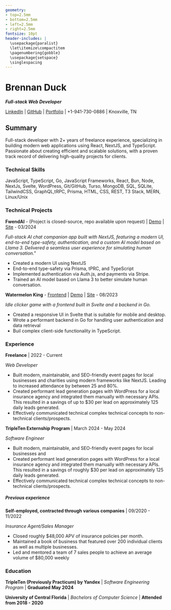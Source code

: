 ```yaml
---
geometry:
- top=2.5mm
- bottom=2.5mm
- left=2.5mm
- right=2.5mm
fontsize: 10pt
header-includes: |
  \usepackage{paralist}
  \let\itemize\compactitem
  \pagenumbering{gobble}
  \usepackage{setspace}
  \singlespacing
---
```


# **Brennan Duck**

_**Full-stack Web Developer**_

[LinkedIn](https://google.com) | [GitHub](https://github.com/bduckdev)
| [Portfolio](https://github.com/bduckdev) | +1-941-730-0886 | Knoxville, TN

## Summary

Full-stack developer with 2+ years of freelance experience, specializing in building modern web applications using React, NextJS, and TypeScript. Passionate about creating efficient and scalable solutions, with a proven track record of delivering high-quality projects for clients.

### Technical Skills

JavaScript, TypeScript, Go, JavaScript Frameworks, React, Bun, Node, NextJs,
Svelte, WordPress,
Git/GitHub, Turso, MongoDB, SQL, SQLite, TailwindCSS, GraphQL,tRPC, Prisma, HTML, CSS, REST,
T3 Stack, MERN, Linux/Unix

### Technical Projects

**FwendAI** - (Project is closed-source, repo available upon request) | [Demo](link/to/demo)
| [Site](link/to/site) - 03/2024

_Full-stack AI chat companion app built with NextJS, featuring
a modern UI, end-to-end type-safety, authentication, and a custom AI model based
on Llama 3. Delivered a seamless user experience for simulating human
conversation."_

- Created a modern UI using NextJS
- End-to-end type-safety via Prisma, tPRC, and TypeScript
- Implemented authentication via Auth.js, and payments via Stripe.
- Trained an AI model based on Llama 3 to better simulate human conversation.

**Watermelon King** - [Frontend](link/to/frontend) | [Demo](link/to/demo)
| [Site](link/to/site) - 08/2023

_Idle clicker game with a frontend built in Svelte and a backend in Go._

- Created a responsive UI in Svelte that is suitable for mobile and desktop.
- Wrote a performant backend in Go for handling user authentication and data retrieval
- Buil complex client-side functionality in TypeScript.

### Experience

**Freelance** | 2022 - Current

_Web Developer_

- Built modern, maintainable, and SEO-friendly event pages for local businesses and
  charities using modern frameworks like NextJS. Leading to increased attendance by between 25 and 80%.
- Created performant lead generation pages with WordPress for a local insurance agency and
  integrated them manually with necessary APIs. This resulted in a savings of
  up to $30 per lead on approximately 125 daily leads generated.
- Effectively communicated technical complex technical concepts to non-technical
  clients/prospects.

**TripleTen Externship Program** | March 2024 - May 2024

_Software Engineer_

- Built modern, maintainable, and SEO-friendly event pages for local businesses and
- Created performant lead generation pages with WordPress for a local insurance agency and
  integrated them manually with necessary APIs. This resulted in a savings of
  roughly $30 per lead on approximately 125 daily leads generated.
- Effectively communicated technical complex technical concepts to non-technical
  clients/prospects.

##### Previous experience

**Self-employed, contracted through various companies** | 09/2020 - 11/2022

_Insurance Agent/Sales Manager_

- Closed roughly $48,000 APV of insurance policies per month.
- Maintained a book of business that featured over 200 individual clients as
  well as multiple businesses.
- Led and mentored a team of 7 sales people to achieve an average volume of $80,000 weekly

### Education

**TripleTen (Previously Practicum) by Yandex** | _Software Engineering Program_
| **Graduated May 2024**

**University of Central Florida** | _Bachelors of Computer Science_
| **Attended from 2018 - 2020**
